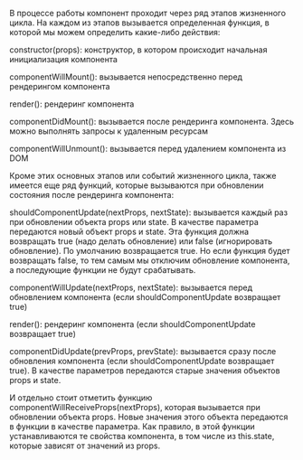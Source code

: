 В процессе работы компонент проходит через ряд этапов жизненного цикла. На каждом из этапов вызывается определенная функция, в которой мы можем определить какие-либо действия:

constructor(props): конструктор, в котором происходит начальная инициализация компонента

componentWillMount(): вызывается непосредственно перед рендерингом компонента

render(): рендеринг компонента

componentDidMount(): вызывается после рендеринга компонента. Здесь можно выполнять запросы к удаленным ресурсам

componentWillUnmount(): вызывается перед удалением компонента из DOM

Кроме этих основных этапов или событий жизненного цикла, также имеется еще ряд функций, которые вызываются при обновлении состояния после рендеринга компонента:

shouldComponentUpdate(nextProps, nextState): вызывается каждый раз при обновлении объекта props или state. В качестве параметра передаются новый объект props и state. Эта функция должна возвращать true (надо делать обновление) или false (игнорировать обновление). По умолчанию возвращается true. Но если функция будет возвращать false, то тем самым мы отключим обновление компонента, а последующие функции не будут срабатывать.

componentWillUpdate(nextProps, nextState): вызывается перед обновлением компонента (если shouldComponentUpdate возвращает true)

render(): рендеринг компонента (если shouldComponentUpdate возвращает true)

componentDidUpdate(prevProps, prevState): вызывается сразу после обновления компонента (если shouldComponentUpdate возвращает true). В качестве параметров передаются старые значения объектов props и state.

И отдельно стоит отметить функцию componentWillReceiveProps(nextProps), которая вызывается при обновлении объекта props. Новые значения этого объекта передаются в функции в качестве параметра. Как правило, в этой функции устанавливаются те свойства компонента, в том числе из this.state, которые зависят от значений из props.
